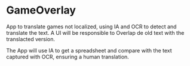 # GameOverlay
App to translate games not localized, using IA and OCR to detect and translate the text. A UI will be responsible to Overlap de old text with the translacted version.

The App will use IA to get a spreadsheet and compare with the text captured with OCR, ensuring a human translation.
